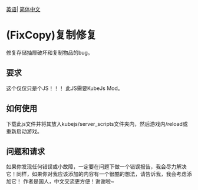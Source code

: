 <p align=“center”>
  <a href=“README.md”>英语</a>|
  <a href=“READMEZH.md”>简体中文</a>
</p>



# (FixCopy)复制修复

修复存储抽屉破坏和复制物品的bug。

## 要求
这个仅仅只是个JS！！！
此JS需要KubeJs Mod。

## 如何使用

下载此js文件并将其放入kubejs/server_scripts文件夹内，然后游戏内/reload或重新启动游戏。

## 问题和请求

如果你发现任何错误或小故障，一定要在问题下做一个错误报告，我会尽力解决它！同样，如果你对我应该添加的内容有一个很酷的想法，请告诉我，我会考虑添加它！ 作者是国人，中文交流更方便！谢谢啦~
